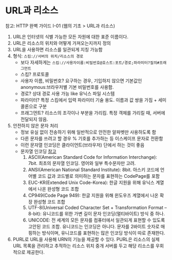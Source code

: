 # URL과 리소스
참고: HTTP 완벽 가이드 I-01 (웹의 기초 > URL과 리소스)


1. URL은 인터넷의 식별 가능한 모든 자원에 대한 표준 이름이다.
2. URL은 리소스의 위치와 어떻게 가져오는지까지 정의
3. URL을 사용하면 리소스를 일관되게 지칭 가능함
4. 형식: `스킴://서버의 위치/리소스의 경로`
    - 보다 자세하게는 `스킴://사용자이름:비밀번호@호스트:포트/경로;파라미터?질의#프래그먼트` 
    - 스킴? 프로토콜
    - 사용자 이름, 비밀번호? 요구하는 경우, 기입하지 않으면 기본값인 anonymous:브라우저별 기본 비밀번호를 사용함.
    - 경로? 상대 경로 사용 가능 like 유닉스 파일 시스템
    - 파라미터? 특정 스킴에서 입력 파라미터 기술 용도. 이름과 값 쌍을 가짐 + 세미콜론으로 구분
    - 프래그먼트? 리소스의 조각이나 부분을 가리킴. 특정 객체를 가리킬 때, 서버에 전달되지 않음.
5. 안전하지 않은 문자 처리
    - 정보 유실 없이 전송하기 위해 일반적으로 안전한 알파벳만 사용하도록 함
    - 다른 문자를 쓰려고 할 경우 % 기호를 추가하는 등 이스케이프 문자로 전환함
    - 이런 문자열 인코딩은 클라이언트(브라우저) 단에서 하는 것이 좋음
    * 문자열 인코딩 [참고](https://onlywis.tistory.com/2)
        1. ASCII(American Standard Code for Information Interchange): 7bit. 최초의 문자열 인코딩. 영어와 일부 특수문자만 고려.
        2. ANSI(American National Standard Institute): 8bit. 아스키 코드에 언어별 코드 값과 코드별로 의미하는 문자를 표현하는 CodePage를 포함
        3. EUC-KR(Extended Unix Code-Korea): 한글 지원을 위해 유닉스 계열에서 나온 완성형 코드 조합
        4. CP949(Code Page 949): 한글 지원을 위해 윈도우즈 계열에서 나온 확장 완성형 코드 조합
        5. UTF-8(Universal Coded Character Set + Transformation Format – 8-bit): 유니코드를 위한 가변 길이 문자 인코딩(멀티바이트) 방식 중 하나. 
        6. UNICODE: 전 세계의 모든 문자를 컴퓨터에서 일관되게 표현할 수 있도록 고안된 코드 조합. 유니코드는 인코딩은 아니다. 문자를 2바이트 숫자로 매핑하는 방식이며, 유니코드를 표현하는 많은 인코딩 방식이 따로 존재한다.
6. PURL로 URL을 사용해 URN의 기능을 제공할 수 있다. PURL은 리소스의 실제 URL 목록을 관리하고 추적하는 리소스 위치 중개 서버를 두고 해당 리소스를 우회적으로 제공한다.